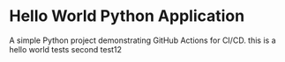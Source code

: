 # Hello World Python Application

A simple Python project demonstrating GitHub Actions for CI/CD.
this is a hello world tests
second test12